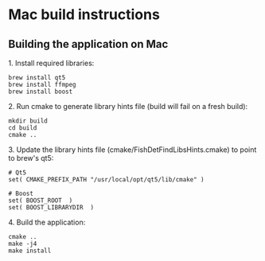 Mac build instructions
======================

Building the application on Mac
-------------------------------

1\. Install required libraries:

~~~~~~~~~~~~~~~~~~~~~~~~~~~~~~~~~~~~~~~~~~~~~~~~~~~~~~~~~~~~~~~~~~~~~{.sh}
brew install qt5
brew install ffmpeg
brew install boost
~~~~~~~~~~~~~~~~~~~~~~~~~~~~~~~~~~~~~~~~~~~~~~~~~~~~~~~~~~~~~~~~~~~~~

2\. Run cmake to generate library hints file (build will fail on a fresh build):
~~~~~~~~~~~~~~~~~~~~~~~~~~~~~~~~~~~~~~~~~~~~~~~~~~~~~~~~~~~~~~~~~~~~~{.sh}
mkdir build
cd build
cmake ..
~~~~~~~~~~~~~~~~~~~~~~~~~~~~~~~~~~~~~~~~~~~~~~~~~~~~~~~~~~~~~~~~~~~~~

3\. Update the library hints file (cmake/FishDetFindLibsHints.cmake)
    to point to brew's qt5:
~~~~~~~~~~~~~~~~~~~~~~~~~~~~~~~~~~~~~~~~~~~~~~~~~~~~~~~~~~~~~~~~~~~~~{.cmake}
# Qt5
set( CMAKE_PREFIX_PATH "/usr/local/opt/qt5/lib/cmake" )

# Boost
set( BOOST_ROOT  )
set( BOOST_LIBRARYDIR  )
~~~~~~~~~~~~~~~~~~~~~~~~~~~~~~~~~~~~~~~~~~~~~~~~~~~~~~~~~~~~~~~~~~~~~

4\. Build the application:
~~~~~~~~~~~~~~~~~~~~~~~~~~~~~~~~~~~~~~~~~~~~~~~~~~~~~~~~~~~~~~~~~~~~~{.sh}
cmake ..
make -j4
make install
~~~~~~~~~~~~~~~~~~~~~~~~~~~~~~~~~~~~~~~~~~~~~~~~~~~~~~~~~~~~~~~~~~~~~

